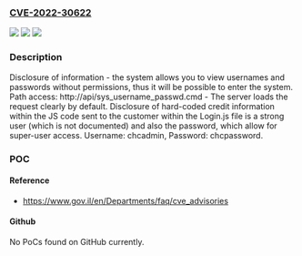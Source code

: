 ### [CVE-2022-30622](https://cve.mitre.org/cgi-bin/cvename.cgi?name=CVE-2022-30622)
![](https://img.shields.io/static/v1?label=Product&message=Chcnav%20-%20P5E%20GNSS&color=blue)
![](https://img.shields.io/static/v1?label=Version&message=4.2%20&color=brightgreen)
![](https://img.shields.io/static/v1?label=Vulnerability&message=Information%20disclosure&color=brightgreen)

### Description

Disclosure of information - the system allows you to view usernames and passwords without permissions, thus it will be possible to enter the system. Path access: http://api/sys_username_passwd.cmd - The server loads the request clearly by default. Disclosure of hard-coded credit information within the JS code sent to the customer within the Login.js file is a strong user (which is not documented) and also the password, which allow for super-user access. Username: chcadmin, Password: chcpassword.

### POC

#### Reference
- https://www.gov.il/en/Departments/faq/cve_advisories

#### Github
No PoCs found on GitHub currently.

